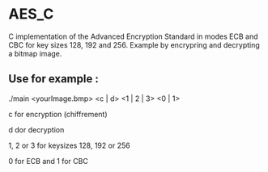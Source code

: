 # AES_C
C implementation of the Advanced Encryption Standard in modes ECB and CBC for key sizes 128, 192 and 256. Example by encrypring and decrypting a bitmap image.

## Use for example :
  ./main <yourImage.bmp> <c | d> <1 | 2 | 3> <0 | 1>

c for encryption (chiffrement)

d dor decryption

1, 2 or 3 for keysizes 128, 192 or 256

0 for ECB and 1 for CBC
